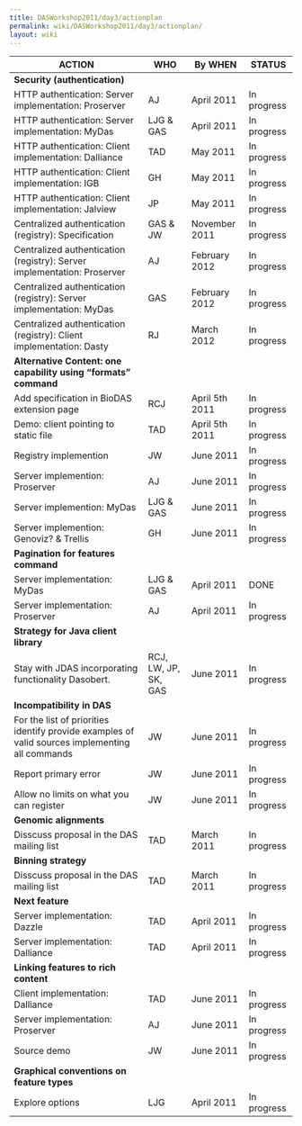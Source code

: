 ```yaml
---
title: DASWorkshop2011/day3/actionplan
permalink: wiki/DASWorkshop2011/day3/actionplan/
layout: wiki
---
```


| ACTION                                                                                          | WHO                  | By WHEN        | STATUS      |
|-------------------------------------------------------------------------------------------------|----------------------|----------------|-------------|
| **Security (authentication)**                                                                   |
| HTTP authentication: Server implementation: Proserver                                           | AJ                   | April 2011     | In progress |
| HTTP authentication: Server implementation: MyDas                                               | LJG & GAS            | April 2011     | In progress |
| HTTP authentication: Client implementation: Dalliance                                           | TAD                  | May 2011       | In progress |
| HTTP authentication: Client implementation: IGB                                                 | GH                   | May 2011       | In progress |
| HTTP authentication: Client implementation: Jalview                                             | JP                   | May 2011       | In progress |
| Centralized authentication (registry): Specification                                            | GAS & JW             | November 2011  | In progress |
| Centralized authentication (registry): Server implementation: Proserver                         | AJ                   | February 2012  | In progress |
| Centralized authentication (registry): Server implementation: MyDas                             | GAS                  | February 2012  | In progress |
| Centralized authentication (registry): Client implementation: Dasty                             | RJ                   | March 2012     | In progress |
| **Alternative Content: one capability using “formats” command**                                 |
| Add specification in BioDAS extension page                                                      | RCJ                  | April 5th 2011 | In progress |
| Demo: client pointing to static file                                                            | TAD                  | April 5th 2011 | In progress |
| Registry implemention                                                                           | JW                   | June 2011      | In progress |
| Server implemention: Proserver                                                                  | AJ                   | June 2011      | In progress |
| Server implemention: MyDas                                                                      | LJG & GAS            | June 2011      | In progress |
| Server implemention: Genoviz? & Trellis                                                         | GH                   | June 2011      | In progress |
| **Pagination for features command**                                                             |
| Server implementation: MyDas                                                                    | LJG & GAS            | April 2011     | DONE        |
| Server implementation: Proserver                                                                | AJ                   | April 2011     | In progress |
| **Strategy for Java client library**                                                            |
| Stay with JDAS incorporating functionality Dasobert.                                            | RCJ, LW, JP, SK, GAS | June 2011      | In progress |
| **Incompatibility in DAS**                                                                      |
| For the list of priorities identify provide examples of valid sources implementing all commands | JW                   | June 2011      | In progress |
| Report primary error                                                                            | JW                   | June 2011      | In progress |
| Allow no limits on what you can register                                                        | JW                   | June 2011      | In progress |
| **Genomic alignments**                                                                          |
| Disscuss proposal in the DAS mailing list                                                       | TAD                  | March 2011     | In progress |
| **Binning strategy**                                                                            |
| Disscuss proposal in the DAS mailing list                                                       | TAD                  | March 2011     | In progress |
| **Next feature**                                                                                |
| Server implementation: Dazzle                                                                   | TAD                  | April 2011     | In progress |
| Server implementation: Dalliance                                                                | TAD                  | April 2011     | In progress |
| **Linking features to rich content**                                                            |
| Client implementation: Dalliance                                                                | TAD                  | June 2011      | In progress |
| Server implementation: Proserver                                                                | AJ                   | June 2011      | In progress |
| Source demo                                                                                     | JW                   | June 2011      | In progress |
| **Graphical conventions on feature types**                                                      |
| Explore options                                                                                 | LJG                  | April 2011     | In progress |


